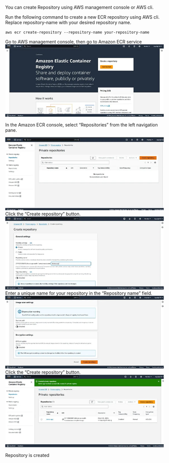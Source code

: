 You can create Repository using AWS management console or AWS cli.

Run the following command to create a new ECR repository using AWS cli. Replace repository-name with your desired repository name.

```
aws ecr create-repository --repository-name your-repository-name

```

Go to AWS management console, then go to Amazon ECR service
![](https://github.com/smitwaman/aws-docker-ecr-ecs/blob/main/images/Step-4/1711426067621459963268144488211.jpg)

In the Amazon ECR console, select “Repositories” from the left navigation pane.

![](https://github.com/smitwaman/aws-docker-ecr-ecs/blob/main/images/Step-4/17114260759301310302018141265097.jpg)
Click the “Create repository” button.
![](https://github.com/smitwaman/aws-docker-ecr-ecs/blob/main/images/Step-4/17114260823451717533507468804597.jpg)
Enter a unique name for your repository in the “Repository name” field.
![](https://github.com/smitwaman/aws-docker-ecr-ecs/blob/main/images/Step-4/17114260883861151632885893087801.jpg)
Click the “Create repository” button.
![](https://github.com/smitwaman/aws-docker-ecr-ecs/blob/main/images/Step-4/17114260947547544927750511048275.jpg)

Repository is created

